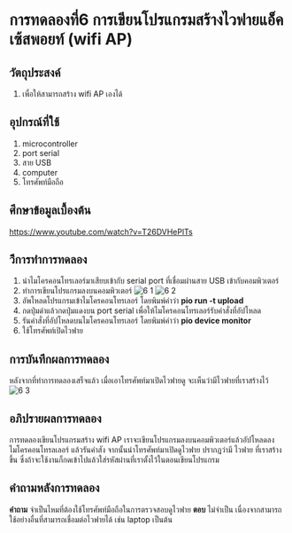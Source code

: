 # การทดลองที่6 การเขียนโปรแกรมสร้างไวฟายแอ็คเซ้สพอยท์ (wifi AP)

## วัตถุประสงค์
1. เพื่อให้สามารถสร้าง wifi AP เองได้

## อุปกรณ์ที่ใช้
1. microcontroller
2. port serial
3. สาย USB
4. computer
5. โทรศัพท์มือถือ

## ศึกษาข้อมูลเบื้องต้น
https://www.youtube.com/watch?v=T26DVHePlTs

## วิีการทำการทดลอง
1. นำไมโครคอนโทรเลอร์มาเสียบเข้ากับ serial port ที่เชื่อมผ่านสาย USB เข้ากับคอมพิวเตอร์
2. ทำการเขียนโปรแกรมลงบนคอมพิวเตอร์ ![6 1](https://user-images.githubusercontent.com/80879763/113074408-378dff80-91f5-11eb-81f2-d7b53db4dd41.png)
![6 2](https://user-images.githubusercontent.com/80879763/113074422-3ceb4a00-91f5-11eb-861e-7f89a4376868.png)
3. อัพโหลดโปรแกรมเข้าไมโครคอนโทรเลอร์ โดยพิมพ์คำว่า **pio run -t upload**
4. กดปุ่มดำแล้วกดปุ่มแดงบน port serial เพื่อให้ไมโครคอนโทรเลอร์รับคำสั่งที่อัปโหลด
5. รันคำสั่งที่อัปโหลดบนไมโครคอนโทรเลอร์ โดยพิมพ์คำว่า **pio device monitor**
6. ใช้โทรศัพท์เปิดไวฟาย

## การบันทึกผลการทดลอง
หลังจากที่ทำการทดลองเสร็จแล้ว เมื่อเอาโทรศัพท์มาเปิดไวฟายดู จะเห็นว่ามีไวฟายที่เราสร้างไว้ ![6 3](https://user-images.githubusercontent.com/80879763/113074730-cc90f880-91f5-11eb-9def-617bccaed0f7.png)

## อภิปรายผลการทดลอง
การทดลองเขียนโปรแกรมสร้าง wifi AP เราจะเขียนโปรแกรมลงบนคอมพิวเตอร์แล้วอัปโหลดลงไมโครคอนโทรลเลอร์ แล้วรันคำสัง จากนั้นนำโทรศัพท์มาเปิดดูไวฟาย ปรากฎว่ามี ไวฟาย ที่เราสร้างขึ้น ซึ่งถ้าจะใช้งานก็กดเข้าไปแล้วใส่รหัสผ่านที่เราตั้งไว้ในตอนเขียนโปรแกรม

## คำถามหลังการทดลอง
**คำถาม** จำเป็นไหมที่ต้องใช้โทรศัพท์มือถือในการตรวจสอบดูไวฟาย
**ตอบ** ไม่จำเป็น เนื่องจากสามารถใช้อย่างอื่นที่สามารถเชื่อมต่อไวฟายได้ เช่น laptop เป็นต้น

